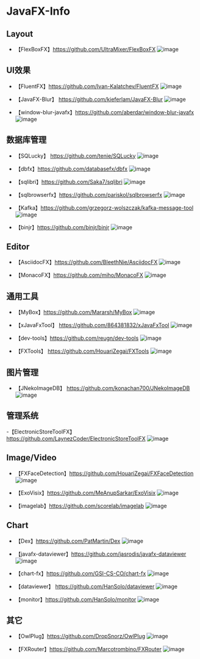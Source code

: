 # JavaFX-Info


## Layout

- 【FlexBoxFX】https://github.com/UltraMixer/FlexBoxFX
![image](https://user-images.githubusercontent.com/17614992/161363766-b1677901-83f1-4109-8fe1-c07c5b61a186.png)


## UI效果

- 【FluentFX】https://github.com/Ivan-Kalatchev/FluentFX
![image](https://user-images.githubusercontent.com/17614992/161361506-cd693ca3-b637-4534-b62c-96ca8f10b84e.png)

- 【JavaFX-Blur】 https://github.com/kieferlam/JavaFX-Blur
![image](https://user-images.githubusercontent.com/17614992/161362059-9c5438cf-e489-44e9-95ce-035bf142ad0b.png)

- 【window-blur-javafx】https://github.com/aberdar/window-blur-javafx
![image](https://user-images.githubusercontent.com/17614992/161362070-c5a13b3b-1d39-4462-9f3d-a950e1aad146.png)


## 数据库管理

- 【SQLucky】 https://github.com/tenie/SQLucky
![image](https://user-images.githubusercontent.com/17614992/161360685-c8f70535-c9d3-40f6-bb29-8002e8412959.png)

- 【dbfx】https://github.com/databasefx/dbfx
![image](https://user-images.githubusercontent.com/17614992/161360780-efea781b-305c-4a40-8ea0-a1d2bb192bbc.png)

- 【sqlibri】https://github.com/Saka7/sqlibri
![image](https://user-images.githubusercontent.com/17614992/161360806-c48db163-dc18-41c8-bc17-a3adb3ea3bf2.png)

- 【sqlbrowserfx】https://github.com/pariskol/sqlbrowserfx
![image](https://user-images.githubusercontent.com/17614992/161360905-0f81aee8-5a90-4e5b-abf3-797b037c5a43.png)

- 【Kafka】https://github.com/grzegorz-wolszczak/kafka-message-tool
![image](https://user-images.githubusercontent.com/17614992/161362499-1ba5a642-06da-48de-93d6-3b2b6f02b7e4.png)

- 【binjr】https://github.com/binjr/binjr
![image](https://user-images.githubusercontent.com/17614992/161364332-f52b2d34-3189-494a-96e5-b70efa642215.png)



## Editor

- 【AsciidocFX】https://github.com/BleethNie/AsciidocFX
![image](https://user-images.githubusercontent.com/17614992/161363732-fd6fd69a-e96e-4bcc-b6f9-e57356eceeee.png)


- 【MonacoFX】https://github.com/miho/MonacoFX
![image](https://user-images.githubusercontent.com/17614992/161363801-bb62837a-89b1-4169-9061-27de70aec988.png)



## 通用工具

- 【MyBox】https://github.com/Mararsh/MyBox
![image](https://user-images.githubusercontent.com/17614992/161361144-ff7774c4-7b8b-4c03-8b9b-44e8438b33f5.png)

- 【xJavaFxTool】 https://github.com/864381832/xJavaFxTool
![image](https://user-images.githubusercontent.com/17614992/161361399-24f24eaa-8b23-42b5-abaa-5650f4f1bb72.png)

- 【dev-tools】https://github.com/reugn/dev-tools
![image](https://user-images.githubusercontent.com/17614992/161362463-56fe828d-fd72-4819-9c58-a7836a02d28f.png)


- 【FXTools】 https://github.com/HouariZegai/FXTools
![image](https://user-images.githubusercontent.com/17614992/161362430-59fcc0d7-4e67-408b-8e9e-f7f7d188747b.png)


## 图片管理

- 【JNekoImageDB】 https://github.com/konachan700/JNekoImageDB
![image](https://user-images.githubusercontent.com/17614992/161361307-6a0bcc7f-20ca-4fc8-95e3-7f186ab842d1.png)



## 管理系统

-【ElectronicStoreToolFX】https://github.com/LaynezCoder/ElectronicStoreToolFX
![image](https://user-images.githubusercontent.com/17614992/161361979-2f330fdd-4d7f-4418-a804-359480beab38.png)


## Image/Video

- 【FXFaceDetection】https://github.com/HouariZegai/FXFaceDetection
![image](https://user-images.githubusercontent.com/17614992/161362155-9d6f59fb-a4e7-416f-8924-57a0c4bfb74b.png)

- 【ExoVisix】https://github.com/MeAnupSarkar/ExoVisix
![image](https://user-images.githubusercontent.com/17614992/161362521-89bba9d3-2110-46ed-a566-6644617d152f.png)

- 【imagelab】https://github.com/scorelab/imagelab
![image](https://user-images.githubusercontent.com/17614992/161362758-ccf6e58a-d6d2-4366-8904-79edf62cf173.png)


## Chart

- 【Dex】https://github.com/PatMartin/Dex
![image](https://user-images.githubusercontent.com/17614992/161362353-e7a74327-d52f-4a87-9d3e-aa0d08b09d44.png)


- 【javafx-dataviewer】https://github.com/jasrodis/javafx-dataviewer
![image](https://user-images.githubusercontent.com/17614992/161364108-c0cdea4c-e5cc-4111-aa51-b68dc03afd9e.png)

- 【chart-fx】https://github.com/GSI-CS-CO/chart-fx
![image](https://user-images.githubusercontent.com/17614992/161364183-b66c112f-a17f-4517-86c6-a4f01c1f7070.png)

- 【dataviewer】 https://github.com/HanSolo/dataviewer
![image](https://user-images.githubusercontent.com/17614992/161364239-67602dc2-9be6-4cef-b017-8be334b94547.png)

- 【monitor】https://github.com/HanSolo/monitor
![image](https://user-images.githubusercontent.com/17614992/161364346-0689cb35-6b03-4b19-89e7-b0331a6b273f.png)



## 其它

- 【OwlPlug】https://github.com/DropSnorz/OwlPlug
![image](https://user-images.githubusercontent.com/17614992/161362747-9c403e38-3ca6-4ef5-8284-a7bbfaa0a001.png)

- 【FXRouter】https://github.com/Marcotrombino/FXRouter
![image](https://user-images.githubusercontent.com/17614992/161363902-06ab830d-0d02-4fd6-8e94-1b60cd5ab4bc.png)



